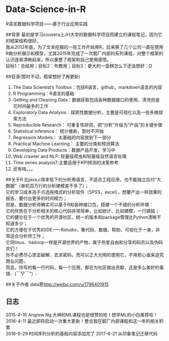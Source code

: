 # Data-Science-in-R
R语言数据科学项目——基于行业应用实践

##背景
最初是学习cousera上JH大学的数据科学项目而建立的课程笔记，因为它的框架结构很好。   
我从2012年底，为了文本挖掘的一些工作开始用R，后来换了几个公司一直在使用R做分析展示和模型，尤其2015年完成了一次鹅厂内部的系列课程，对整个框架的认识逐渐清晰起来，所以重整了框架和自己使用感悟。   
目标1：总结用；目标2：布教用；目标3：更大的一盘棋怎么下还没想好：D   

##目录(暂时不动，框架想好了再更新)
1. The Data Scientist’s Toolbox：包括R语言，github，markdown语言的内容
2. R Programming：R语言的基础
3. Getting and Cleaning Data：数据获取包括各种数据接口的使用，清洗则是花时间最多的工作
4. Exploratory Data Analysis：探索性数据分析，主要是可视化以及一些多维探索方法
5. Reproducible Research： 可重复性研究，把“分析”升级为“产品”的关键步骤
6. Statistical Inference： 统计推断，暂时不开始
7. Regression Models： 太基础的内容放到下一部分
8. Practical Machine Learning： 主要的分类和预测算法
9. Developing Data Products：数据产品开发，学习中
10. Web crawler and NLP: 轻量级爬虫和轻量级自然语言处理
11. Time series analysisT:主要适用于KPI预测的决策参考
12. 还有啥。。。

##关于R
比java,c效率低下的分析用语言，不适合工程应用，也不能独立应付“大数据”（单机百万行的分析建模差不多了）；   
它的学习成本高于点选拖拽式的分析软件（SPSS，excel），想要产出一样效果的报告，要付出更多的时间精力；   
但是，数据分析师确实可以基于R和各种接口包，搭建一个不错的分析环境：   
它的优势在于分析相关的核心代码非常简单，比如统计、比如建模，一行搞掂；   
它的健壮在于一个优秀的开源社区，统一的版本和package管理比Python清晰不知道多少；   
它的方便在于优秀的IDE——Rstudio，集代码、数据、帮助、可视化于一身，非常适合分析师工作；   
它同linux、hadoop一样是开源世界的产物，属于热爱自由和分享的码农以及伪码农们！   
你不必费尽心思去破解、去求密码，而可以正大光明的使用它，不用担心谁来追究商业问题，   
而且，你写的每一行代码，每一个应用，都在为社区做出贡献，这是多么美好的事情╮(￣▽￣")╭    

##关于作者
data葱<http://weibo.com/u/1796401915>  

## 日志
2015-4-16 Angrew Ng 大神的ML课程也是很赞的哈！想学ML的小白推荐哈！  
2016-4-11 最近即将启动一次重大更新！整合我在鹅厂内部课程和这一年的相关积累   
2016-6-29 时间序列分析的基础内容添加完了
2017-6-21 从印象笔记迁移代码


